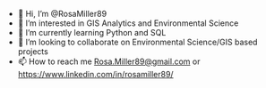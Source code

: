 - 👋 Hi, I’m @RosaMiller89
- 👀 I’m interested in GIS Analytics and Environmental Science
- 🌱 I’m currently learning Python and SQL
- 💞️ I’m looking to collaborate on Environmental Science/GIS based projects
- 📫 How to reach me Rosa.Miller89@gmail.com or https://www.linkedin.com/in/rosamiller89/

<!---
RosaMiller89/RosaMiller89 is a ✨ special ✨ repository because its `README.md` (this file) appears on your GitHub profile.
You can click the Preview link to take a look at your changes.
--->
